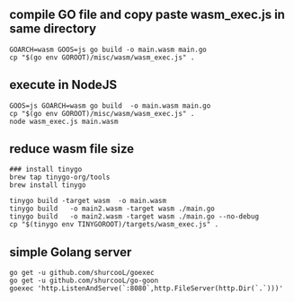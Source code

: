 ## compile GO file and copy paste wasm_exec.js in same directory
    GOARCH=wasm GOOS=js go build -o main.wasm main.go
    cp "$(go env GOROOT)/misc/wasm/wasm_exec.js" .

## execute in NodeJS 
    GOOS=js GOARCH=wasm go build  -o main.wasm main.go 
    cp "$(go env GOROOT)/misc/wasm/wasm_exec.js" .
    node wasm_exec.js main.wasm 

## reduce wasm file size 
    ### install tinygo
    brew tap tinygo-org/tools
    brew install tinygo

    tinygo build -target wasm  -o main.wasm
    tinygo build   -o main2.wasm -target wasm ./main.go
    tinygo build   -o main2.wasm -target wasm ./main.go --no-debug
    cp "$(tinygo env TINYGOROOT)/targets/wasm_exec.js" . 

## simple Golang  server 
    go get -u github.com/shurcooL/goexec
    go get -u github.com/shurcooL/go-goon
    goexec 'http.ListenAndServe(`:8080`,http.FileServer(http.Dir(`.`)))'
